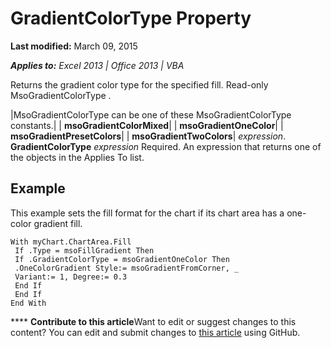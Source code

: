 
# GradientColorType Property

 **Last modified:** March 09, 2015

 _**Applies to:** Excel 2013 | Office 2013 | VBA_

Returns the gradient color type for the specified fill. Read-only MsoGradientColorType .



|MsoGradientColorType can be one of these MsoGradientColorType constants.|
| **msoGradientColorMixed**|
| **msoGradientOneColor**|
| **msoGradientPresetColors**|
| **msoGradientTwoColors**|
 _expression_. **GradientColorType**
 _expression_ Required. An expression that returns one of the objects in the Applies To list.

## Example

This example sets the fill format for the chart if its chart area has a one-color gradient fill.


```
With myChart.ChartArea.Fill 
 If .Type = msoFillGradient Then 
 If .GradientColorType = msoGradientOneColor Then 
 .OneColorGradient Style:= msoGradientFromCorner, _ 
 Variant:= 1, Degree:= 0.3 
 End If 
 End If 
End With
```


****   **Contribute to this article**Want to edit or suggest changes to this content? You can edit and submit changes to  [this article](https://github.com/jhershey00/VBA_Excel_Test/OpenXMLCon/articles/78a2bd69-e8a5-1c43-4c75-9715de4202c0.md) using GitHub.

